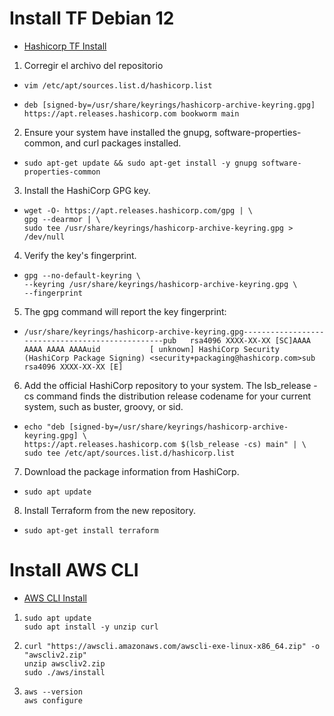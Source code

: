 # Install TF Debian 12

- [Hashicorp TF Install](https://developer.hashicorp.com/terraform/tutorials/aws-get-started/install-cli)

1. Corregir el archivo del repositorio
-	```shell
 	vim /etc/apt/sources.list.d/hashicorp.list
   	```
-	```shell
	deb [signed-by=/usr/share/keyrings/hashicorp-archive-keyring.gpg] https://apt.releases.hashicorp.com bookworm main
  	```

2. Ensure your system have installed the gnupg, software-properties-common, and curl packages installed.
-	```shell
	sudo apt-get update && sudo apt-get install -y gnupg software-properties-common
   	```

3. Install the HashiCorp GPG key.
-	```shell
	wget -O- https://apt.releases.hashicorp.com/gpg | \
	gpg --dearmor | \
	sudo tee /usr/share/keyrings/hashicorp-archive-keyring.gpg > /dev/null
	```
4. Verify the key's fingerprint.
-	```shell 
	gpg --no-default-keyring \
	--keyring /usr/share/keyrings/hashicorp-archive-keyring.gpg \
	--fingerprint
	```

5. The gpg command will report the key fingerprint:
-	```shell
	/usr/share/keyrings/hashicorp-archive-keyring.gpg-------------------------------------------------pub   rsa4096 XXXX-XX-XX [SC]AAAA AAAA AAAA AAAAuid           [ unknown] HashiCorp Security (HashiCorp Package Signing) <security+packaging@hashicorp.com>sub   rsa4096 XXXX-XX-XX [E]
	```

6. Add the official HashiCorp repository to your system. The lsb_release -cs command finds the distribution release codename for your current system, such as buster, groovy, or sid.
-	```shell
	echo "deb [signed-by=/usr/share/keyrings/hashicorp-archive-keyring.gpg] \
	https://apt.releases.hashicorp.com $(lsb_release -cs) main" | \
	sudo tee /etc/apt/sources.list.d/hashicorp.list
	```

7. Download the package information from HashiCorp.
-	```shell
	sudo apt update
 	```

8. Install Terraform from the new repository.
-	```shell
	sudo apt-get install terraform
	```

# Install AWS CLI
- [AWS CLI Install](https://docs.aws.amazon.com/cli/latest/userguide/getting-started-install.html)

1.	```shell
	sudo apt update
	sudo apt install -y unzip curl
	```
2.	```shell
	curl "https://awscli.amazonaws.com/awscli-exe-linux-x86_64.zip" -o "awscliv2.zip"
	unzip awscliv2.zip
	sudo ./aws/install
	```
3.
	```shell
	aws --version
	aws configure

	```
